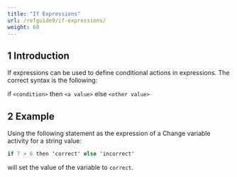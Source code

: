 ```yaml
---
title: "If Expressions"
url: /refguide9/if-expressions/
weight: 60
---
```


## 1 Introduction

If expressions can be used to define conditional actions in expressions. The correct syntax is the following:

if `<condition>` then `<a value>` else `<other value>`

## 2 Example

Using the following statement as the expression of a Change variable activity for a string value:

```java {linenos=false}
if 7 > 6 then 'correct' else 'incorrect'
```

will set the value of the variable to `correct`.
